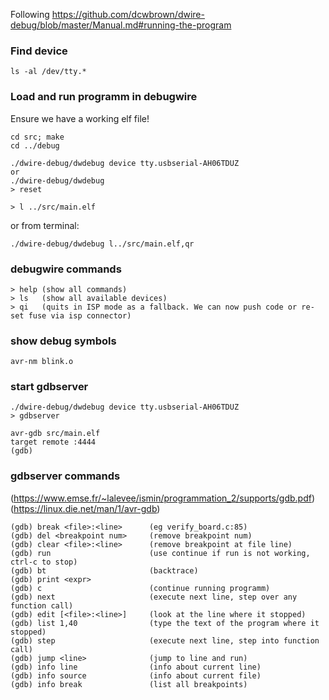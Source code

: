 Following https://github.com/dcwbrown/dwire-debug/blob/master/Manual.md#running-the-program

### Find device
```
ls -al /dev/tty.*
```

### Load and run programm in debugwire
Ensure we have a working elf file!

```
cd src; make
cd ../debug

./dwire-debug/dwdebug device tty.usbserial-AH06TDUZ
or
./dwire-debug/dwdebug
> reset

> l ../src/main.elf
```

or from terminal:
```
./dwire-debug/dwdebug l../src/main.elf,qr
```

### debugwire commands
```
> help (show all commands)
> ls   (show all available devices)
> qi   (quits in ISP mode as a fallback. We can now push code or re-set fuse via isp connector)
```

### show debug symbols
```
avr-nm blink.o
```

### start gdbserver
```
./dwire-debug/dwdebug device tty.usbserial-AH06TDUZ
> gdbserver

avr-gdb src/main.elf
target remote :4444
(gdb)
```

### gdbserver commands
(https://www.emse.fr/~lalevee/ismin/programmation_2/supports/gdb.pdf)
(https://linux.die.net/man/1/avr-gdb)

```
(gdb) break <file>:<line>      (eg verify_board.c:85)
(gdb) del <breakpoint num>     (remove breakpoint num)
(gdb) clear <file>:<line>      (remove breakpoint at file line)
(gdb) run                      (use continue if run is not working, ctrl-c to stop)
(gdb) bt                       (backtrace)
(gdb) print <expr>
(gdb) c                        (continue running programm)
(gdb) next                     (execute next line, step over any function call)
(gdb) edit [<file>:<line>]     (look at the line where it stopped)
(gdb) list 1,40                (type the text of the program where it stopped)
(gdb) step                     (execute next line, step into function call)
(gdb) jump <line>              (jump to line and run)
(gdb) info line                (info about current line)
(gdb) info source              (info about current file)
(gdb) info break               (list all breakpoints)
